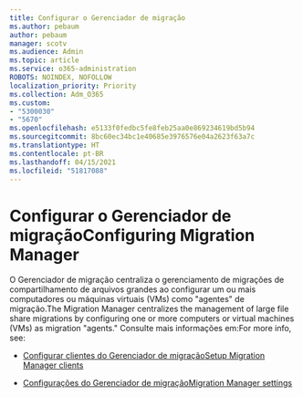 ```yaml
---
title: Configurar o Gerenciador de migração
ms.author: pebaum
author: pebaum
manager: scotv
ms.audience: Admin
ms.topic: article
ms.service: o365-administration
ROBOTS: NOINDEX, NOFOLLOW
localization_priority: Priority
ms.collection: Adm_O365
ms.custom:
- "5300030"
- "5670"
ms.openlocfilehash: e5133f0fedbc5fe8feb25aa0e869234619bd5b94
ms.sourcegitcommit: 8bc60ec34bc1e40685e3976576e04a2623f63a7c
ms.translationtype: HT
ms.contentlocale: pt-BR
ms.lasthandoff: 04/15/2021
ms.locfileid: "51817088"
---
```

# <a name="configuring-migration-manager"></a><span data-ttu-id="3851b-102">Configurar o Gerenciador de migração</span><span class="sxs-lookup"><span data-stu-id="3851b-102">Configuring Migration Manager</span></span>

<span data-ttu-id="3851b-103">O Gerenciador de migração centraliza o gerenciamento de migrações de compartilhamento de arquivos grandes ao configurar um ou mais computadores ou máquinas virtuais (VMs) como "agentes" de migração.</span><span class="sxs-lookup"><span data-stu-id="3851b-103">The Migration Manager centralizes the management of large file share migrations by configuring one or more computers or virtual machines (VMs) as migration "agents."</span></span> <span data-ttu-id="3851b-104">Consulte mais informações em:</span><span class="sxs-lookup"><span data-stu-id="3851b-104">For more info, see:</span></span>

- [<span data-ttu-id="3851b-105">Configurar clientes do Gerenciador de migração</span><span class="sxs-lookup"><span data-stu-id="3851b-105">Setup Migration Manager clients</span></span>](https://docs.microsoft.com/sharepointmigration/mm-setup-clients)

- [<span data-ttu-id="3851b-106">Configurações do Gerenciador de migração</span><span class="sxs-lookup"><span data-stu-id="3851b-106">Migration Manager settings</span></span>](https://docs.microsoft.com/sharepointmigration/mm-settings)

